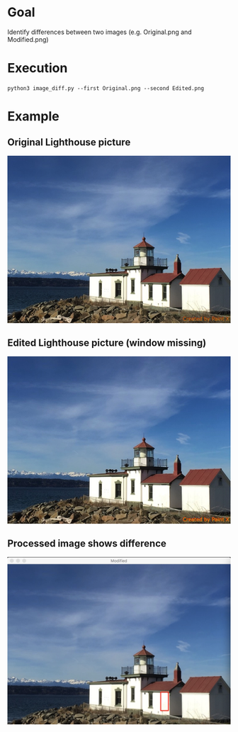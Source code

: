 # Goal
Identify differences between two images (e.g. Original.png and Modified.png)

# Execution
`python3 image_diff.py --first Original.png --second Edited.png`

# Example
## Original Lighthouse picture
![Original](https://github.com/barfknechtj/PyImageSearch/blob/master/ImageDiff/Original.png "Original Image")

## Edited Lighthouse picture (window missing)
![Edited](https://github.com/barfknechtj/PyImageSearch/blob/master/ImageDiff/Edited.png "Edited Image")

## Processed image shows difference
![Modified](https://github.com/barfknechtj/PyImageSearch/blob/master/ImageDiff/OutputFile_Modified.png "Modified Image")
